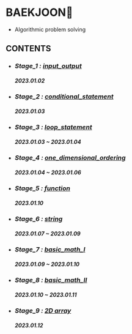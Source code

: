 # BAEKJOON💎
- Algorithmic problem solving
## CONTENTS

- ### *Stage_1 :* [*input_output*](https://github.com/ParkJiHwan22/BAEKJOON/tree/main/input_output)
    ##### 2023.01.02

- ### *Stage_2 :* [*conditional_statement*](https://github.com/ParkJiHwan22/BAEKJOON/tree/main/conditional_statement)
    ##### 2023.01.03

- ### *Stage_3 :* [*loop_statement*](https://github.com/ParkJiHwan22/BAEKJOON/tree/main/loop_statement)
    ##### 2023.01.03 ~ 2023.01.04

- ### *Stage_4 :* [*one_dimensional_ordering*](https://github.com/ParkJiHwan22/BAEKJOON/tree/main/one_dimensional_ordering)
    ##### 2023.01.04 ~ 2023.01.06

- ### *Stage_5 :* [*function*](https://github.com/ParkJiHwan22/BAEKJOON/tree/main/function)
    ##### 2023.01.10

- ### *Stage_6 :* [*string*](https://github.com/ParkJiHwan22/BAEKJOON/tree/main/string)
    ##### 2023.01.07 ~ 2023.01.09

- ### *Stage_7 :* [*basic_math_Ⅰ*](https://github.com/ParkJiHwan22/BAEKJOON/tree/main/basic_math_1.py)
    ##### 2023.01.09 ~ 2023.01.10

- ### *Stage_8 :* [*basic_math_Ⅱ*](https://github.com/ParkJiHwan22/BAEKJOON/tree/main/basic_math_2.py)
    ##### 2023.01.10 ~ 2023.01.11

- ### *Stage_9 :* [*2D array*]()
    ##### 2023.01.12